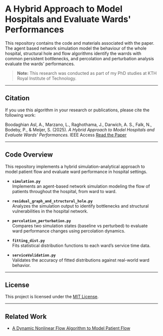 # A Hybrid Approach to Model Hospitals and Evaluate Wards' Performances

This repository contains the code and materials associated with the paper. The agent based network simulation model the behaviour of the whole hospital, structural hole and flow algorithms identify the warrds with common persistent bottlenecks, and percolation and perturbation analysis evaluate the wards' performances.

> **Note:** This research was conducted as part of my PhD studies at KTH Royal Institute of Technology.

---

## Citation

If you use this algorithm in your research or publications, please cite the following work:

Boodaghian Asl, A., Marzano, L., Raghothama, J., Darwich, A. S., Falk, N., Bodeby, P., & Meijer, S. (2025). *A Hybrid Approach to Model Hospitals and Evaluate Wards' Performances.* IEEE Access 
[Read the Paper](https://ieeexplore.ieee.org/stamp/stamp.jsp?arnumber=11037449)

---

## Code Overview

This repository implements a hybrid simulation-analytical approach to model patient flow and evaluate ward performance in hospital settings.

- **`simulation.py`**  
  Implements an agent-based network simulation modeling the flow of patients throughout the hospital, from ward to ward.

- **`residual_graph_and_structural_hole.py`**  
  Analyzes the simulation output to identify bottlenecks and structural vulnerabilities in the hospital network.

- **`percolation_perturbation.py`**  
  Compares two simulation states (baseline vs perturbed) to evaluate ward performance changes using percolation dynamics.

- **`fitting_dist.py`**  
  Fits statistical distribution functions to each ward’s service time data.

- **`serviceValidation.py`**  
  Validates the accuracy of fitted distributions against real-world ward behavior.

---

## License

This project is licensed under the [MIT License](LICENSE).

---

## Related Work

- [A Dynamic Nonlinear Flow Algorithm to Model Patient Flow](https://github.com/arsiboo/Dynamic-Nonlinear-Flow-Algorithm/blob/main/README.md)

